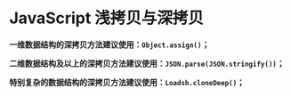 # JavaScript 浅拷贝与深拷贝

**一维数据结构的深拷贝方法建议使用：`Object.assign()`；**

**二维数据结构及以上的深拷贝方法建议使用：`JSON.parse(JSON.stringify())`；**

**特别复杂的数据结构的深拷贝方法建议使用：`Loadsh.cloneDeep()`；**

